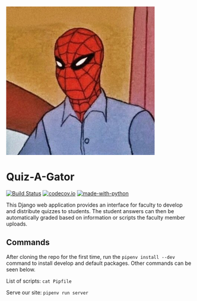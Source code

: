 ![logo](logo.jpg "Professor Spidey")

# Quiz-A-Gator

[![Build Status](
https://api.travis-ci.com/GatorEducator/gatorquizagator.svg?branch=master)](
https://travis-ci.com/GatorEducator/quizagator)
[![codecov.io](http://codecov.io/github/GatorEducator/quizagator/coverage.svg?branch=master)](
http://codecov.io/github/GatorEducator/gatorquizagator?branch=master)
[![made-with-python](
https://img.shields.io/badge/Made%20with-Python-blue.svg)](
https://www.python.org/)

This Django web application provides an interface for faculty to develop and
distribute quizzes to students. The student answers can then be
automatically graded based on information or scripts the faculty member
uploads.

## Commands
After cloning the repo for the first time, run the `pipenv install --dev` command to install develop and default packages. Other commands can be seen below.

List of scripts: `cat Pipfile`

Serve our site: `pipenv run server`
